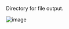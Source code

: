 Directory for file output.

![image](https://github.com/sslou/publications/blob/main/2021_blood_product/result/shap_force_plot_0.jpeg)

